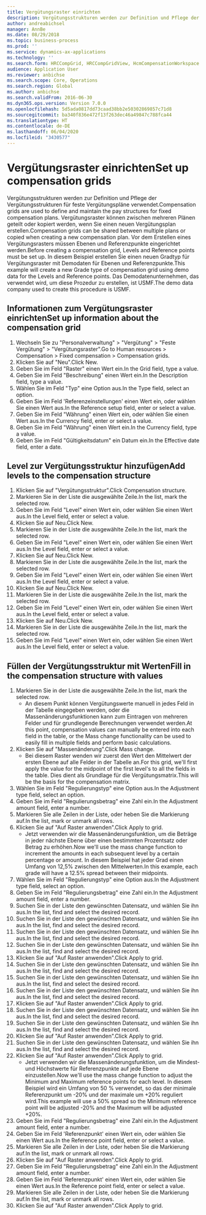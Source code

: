 ```yaml
---
title: Vergütungsraster einrichten
description: Vergütungsstrukturen werden zur Definition und Pflege der Vergütungsstrukturen für feste Vergütungspläne verwendet.
author: andreabichsel
manager: AnnBe
ms.date: 08/29/2018
ms.topic: business-process
ms.prod: ''
ms.service: dynamics-ax-applications
ms.technology: ''
ms.search.form: HRCCompGrid, HRCCompGridView, HcmCompensationWorkspace
audience: Application User
ms.reviewer: anbichse
ms.search.scope: Core, Operations
ms.search.region: Global
ms.author: anbichse
ms.search.validFrom: 2016-06-30
ms.dyn365.ops.version: Version 7.0.0
ms.openlocfilehash: 5d5ada0817dd73caad38bb2e50302869857c71d8
ms.sourcegitcommit: ba340f836e472f13f263dec46a49847c788fca44
ms.translationtype: HT
ms.contentlocale: de-DE
ms.lasthandoff: 06/04/2020
ms.locfileid: "3430577"
---
```

# <a name="set-up-compensation-grids"></a><span data-ttu-id="47e52-103">Vergütungsraster einrichten</span><span class="sxs-lookup"><span data-stu-id="47e52-103">Set up compensation grids</span></span>

<span data-ttu-id="47e52-104">Vergütungsstrukturen werden zur Definition und Pflege der Vergütungsstrukturen für feste Vergütungspläne verwendet.</span><span class="sxs-lookup"><span data-stu-id="47e52-104">Compensation grids are used to define and maintain the pay structures for fixed compensation plans.</span></span> <span data-ttu-id="47e52-105">Vergütungsraster können zwischen mehreren Plänen geteilt oder kopiert werden, wenn Sie einen neuen Vergütungsplan erstellen.</span><span class="sxs-lookup"><span data-stu-id="47e52-105">Compensation grids can be shared between multiple plans or copied when creating a new compensation plan.</span></span>  <span data-ttu-id="47e52-106">Vor dem Erstellen eines Vergütungsrasters müssen Ebenen und Referenzpunkte eingerichtet werden.</span><span class="sxs-lookup"><span data-stu-id="47e52-106">Before creating a compensation grid, Levels and Reference points must be set up.</span></span> <span data-ttu-id="47e52-107">In diesem Beispiel erstellen Sie einen neuen Gradtyp für Vergütungsraster mit Demodaten für Ebenen und Referenzpunkte.</span><span class="sxs-lookup"><span data-stu-id="47e52-107">This example will create a new Grade type of compensation grid using demo data for the Levels and Reference points.</span></span> <span data-ttu-id="47e52-108">Das Demodatenunternehmen, das verwendet wird, um diese Prozedur zu erstellen, ist USMF.</span><span class="sxs-lookup"><span data-stu-id="47e52-108">The demo data company used to create this procedure is USMF.</span></span>


## <a name="set-up-information-about-the-compensation-grid"></a><span data-ttu-id="47e52-109">Informationen zum Vergütungsraster einrichten</span><span class="sxs-lookup"><span data-stu-id="47e52-109">Set up information about the compensation grid</span></span>
1. <span data-ttu-id="47e52-110">Wechseln Sie zu "Personalverwaltung" > "Vergütung" > "Feste Vergütung" > "Vergütungsraster".</span><span class="sxs-lookup"><span data-stu-id="47e52-110">Go to Human resources > Compensation > Fixed compensation > Compensation grids.</span></span>
2. <span data-ttu-id="47e52-111">Klicken Sie auf "Neu".</span><span class="sxs-lookup"><span data-stu-id="47e52-111">Click New.</span></span>
3. <span data-ttu-id="47e52-112">Geben Sie im Feld "Raster" einen Wert ein.</span><span class="sxs-lookup"><span data-stu-id="47e52-112">In the Grid field, type a value.</span></span>
4. <span data-ttu-id="47e52-113">Geben Sie im Feld "Beschreibung" einen Wert ein.</span><span class="sxs-lookup"><span data-stu-id="47e52-113">In the Description field, type a value.</span></span>
5. <span data-ttu-id="47e52-114">Wählen Sie im Feld "Typ" eine Option aus.</span><span class="sxs-lookup"><span data-stu-id="47e52-114">In the Type field, select an option.</span></span>
6. <span data-ttu-id="47e52-115">Geben Sie im Feld 'Referenzeinstellungen' einen Wert ein, oder wählen Sie einen Wert aus.</span><span class="sxs-lookup"><span data-stu-id="47e52-115">In the Reference setup field, enter or select a value.</span></span>
7. <span data-ttu-id="47e52-116">Geben Sie im Feld "Währung" einen Wert ein, oder wählen Sie einen Wert aus.</span><span class="sxs-lookup"><span data-stu-id="47e52-116">In the Currency field, enter or select a value.</span></span>
8. <span data-ttu-id="47e52-117">Geben Sie im Feld "Währung" einen Wert ein.</span><span class="sxs-lookup"><span data-stu-id="47e52-117">In the Currency field, type a value.</span></span>
9. <span data-ttu-id="47e52-118">Geben Sie im Feld "Gültigkeitsdatum" ein Datum ein.</span><span class="sxs-lookup"><span data-stu-id="47e52-118">In the Effective date field, enter a date.</span></span>

## <a name="add-levels-to-the-compensation-structure"></a><span data-ttu-id="47e52-119">Level zur Vergütungsstruktur hinzufügen</span><span class="sxs-lookup"><span data-stu-id="47e52-119">Add levels to the compensation structure</span></span>
1. <span data-ttu-id="47e52-120">Klicken Sie auf "Vergütungsstruktur".</span><span class="sxs-lookup"><span data-stu-id="47e52-120">Click Compensation structure.</span></span>
2. <span data-ttu-id="47e52-121">Markieren Sie in der Liste die ausgewählte Zeile.</span><span class="sxs-lookup"><span data-stu-id="47e52-121">In the list, mark the selected row.</span></span>
3. <span data-ttu-id="47e52-122">Geben Sie im Feld "Level" einen Wert ein, oder wählen Sie einen Wert aus.</span><span class="sxs-lookup"><span data-stu-id="47e52-122">In the Level field, enter or select a value.</span></span>
4. <span data-ttu-id="47e52-123">Klicken Sie auf Neu.</span><span class="sxs-lookup"><span data-stu-id="47e52-123">Click New.</span></span>
5. <span data-ttu-id="47e52-124">Markieren Sie in der Liste die ausgewählte Zeile.</span><span class="sxs-lookup"><span data-stu-id="47e52-124">In the list, mark the selected row.</span></span>
6. <span data-ttu-id="47e52-125">Geben Sie im Feld "Level" einen Wert ein, oder wählen Sie einen Wert aus.</span><span class="sxs-lookup"><span data-stu-id="47e52-125">In the Level field, enter or select a value.</span></span>
7. <span data-ttu-id="47e52-126">Klicken Sie auf Neu.</span><span class="sxs-lookup"><span data-stu-id="47e52-126">Click New.</span></span>
8. <span data-ttu-id="47e52-127">Markieren Sie in der Liste die ausgewählte Zeile.</span><span class="sxs-lookup"><span data-stu-id="47e52-127">In the list, mark the selected row.</span></span>
9. <span data-ttu-id="47e52-128">Geben Sie im Feld "Level" einen Wert ein, oder wählen Sie einen Wert aus.</span><span class="sxs-lookup"><span data-stu-id="47e52-128">In the Level field, enter or select a value.</span></span>
10. <span data-ttu-id="47e52-129">Klicken Sie auf Neu.</span><span class="sxs-lookup"><span data-stu-id="47e52-129">Click New.</span></span>
11. <span data-ttu-id="47e52-130">Markieren Sie in der Liste die ausgewählte Zeile.</span><span class="sxs-lookup"><span data-stu-id="47e52-130">In the list, mark the selected row.</span></span>
12. <span data-ttu-id="47e52-131">Geben Sie im Feld "Level" einen Wert ein, oder wählen Sie einen Wert aus.</span><span class="sxs-lookup"><span data-stu-id="47e52-131">In the Level field, enter or select a value.</span></span>
13. <span data-ttu-id="47e52-132">Klicken Sie auf Neu.</span><span class="sxs-lookup"><span data-stu-id="47e52-132">Click New.</span></span>
14. <span data-ttu-id="47e52-133">Markieren Sie in der Liste die ausgewählte Zeile.</span><span class="sxs-lookup"><span data-stu-id="47e52-133">In the list, mark the selected row.</span></span>
15. <span data-ttu-id="47e52-134">Geben Sie im Feld "Level" einen Wert ein, oder wählen Sie einen Wert aus.</span><span class="sxs-lookup"><span data-stu-id="47e52-134">In the Level field, enter or select a value.</span></span>

## <a name="fill-in-the-compensation-structure-with-values"></a><span data-ttu-id="47e52-135">Füllen der Vergütungsstruktur mit Werten</span><span class="sxs-lookup"><span data-stu-id="47e52-135">Fill in the compensation structure with values</span></span>
1. <span data-ttu-id="47e52-136">Markieren Sie in der Liste die ausgewählte Zeile.</span><span class="sxs-lookup"><span data-stu-id="47e52-136">In the list, mark the selected row.</span></span>
    * <span data-ttu-id="47e52-137">An diesem Punkt können Vergütungswerte manuell in jedes Feld in der Tabelle eingegeben werden, oder die Massenänderungsfunktionen kann zum Eintragen von mehreren Felder und für grundlegende Berechnungen verwendet werden.</span><span class="sxs-lookup"><span data-stu-id="47e52-137">At this point, compensation values can manually be entered into each field in the table, or the Mass change functionality can be used to easily fill in multiple fields and perform basic calculations.</span></span>  
2. <span data-ttu-id="47e52-138">Klicken Sie auf "Massenänderung".</span><span class="sxs-lookup"><span data-stu-id="47e52-138">Click Mass change.</span></span>
    * <span data-ttu-id="47e52-139">Bei diesem Raster wenden wir zuerst den Wert den Mittelwert der ersten Ebene auf alle Felder in der Tabelle an.</span><span class="sxs-lookup"><span data-stu-id="47e52-139">For this grid, we'll first apply the value for the midpoint of the first level's to all the fields in the table.</span></span> <span data-ttu-id="47e52-140">Dies dient als Grundlage für die Vergütungsmatrix.</span><span class="sxs-lookup"><span data-stu-id="47e52-140">This will be the basis for the compensation matrix.</span></span>  
3. <span data-ttu-id="47e52-141">Wählen Sie im Feld "Regulierungstyp" eine Option aus.</span><span class="sxs-lookup"><span data-stu-id="47e52-141">In the Adjustment type field, select an option.</span></span>
4. <span data-ttu-id="47e52-142">Geben Sie im Feld "Regulierungsbetrag" eine Zahl ein.</span><span class="sxs-lookup"><span data-stu-id="47e52-142">In the Adjustment amount field, enter a number.</span></span>
5. <span data-ttu-id="47e52-143">Markieren Sie alle Zeilen in der Liste, oder heben Sie die Markierung auf.</span><span class="sxs-lookup"><span data-stu-id="47e52-143">In the list, mark or unmark all rows.</span></span>
6. <span data-ttu-id="47e52-144">Klicken Sie auf "Auf Raster anwenden".</span><span class="sxs-lookup"><span data-stu-id="47e52-144">Click Apply to grid.</span></span>
    * <span data-ttu-id="47e52-145">Jetzt verwenden wir die Massenänderungsfunktion, um die Beträge in jeder nächste Ebene über einen bestimmten Prozentsatz oder Betrag zu erhöhen.</span><span class="sxs-lookup"><span data-stu-id="47e52-145">Now we'll use the mass change function to increment the amounts in each subsequent level by a certain percentage or amount.</span></span> <span data-ttu-id="47e52-146">In diesem Beispiel hat jeder Grad einen Umfang von 12,5% zwischen den Mittelwerten.</span><span class="sxs-lookup"><span data-stu-id="47e52-146">In this example, each grade will have a 12.5% spread between their midpoints.</span></span>  
7. <span data-ttu-id="47e52-147">Wählen Sie im Feld "Regulierungstyp" eine Option aus.</span><span class="sxs-lookup"><span data-stu-id="47e52-147">In the Adjustment type field, select an option.</span></span>
8. <span data-ttu-id="47e52-148">Geben Sie im Feld "Regulierungsbetrag" eine Zahl ein.</span><span class="sxs-lookup"><span data-stu-id="47e52-148">In the Adjustment amount field, enter a number.</span></span>
9. <span data-ttu-id="47e52-149">Suchen Sie in der Liste den gewünschten Datensatz, und wählen Sie ihn aus.</span><span class="sxs-lookup"><span data-stu-id="47e52-149">In the list, find and select the desired record.</span></span>
10. <span data-ttu-id="47e52-150">Suchen Sie in der Liste den gewünschten Datensatz, und wählen Sie ihn aus.</span><span class="sxs-lookup"><span data-stu-id="47e52-150">In the list, find and select the desired record.</span></span>
11. <span data-ttu-id="47e52-151">Suchen Sie in der Liste den gewünschten Datensatz, und wählen Sie ihn aus.</span><span class="sxs-lookup"><span data-stu-id="47e52-151">In the list, find and select the desired record.</span></span>
12. <span data-ttu-id="47e52-152">Suchen Sie in der Liste den gewünschten Datensatz, und wählen Sie ihn aus.</span><span class="sxs-lookup"><span data-stu-id="47e52-152">In the list, find and select the desired record.</span></span>
13. <span data-ttu-id="47e52-153">Klicken Sie auf "Auf Raster anwenden".</span><span class="sxs-lookup"><span data-stu-id="47e52-153">Click Apply to grid.</span></span>
14. <span data-ttu-id="47e52-154">Suchen Sie in der Liste den gewünschten Datensatz, und wählen Sie ihn aus.</span><span class="sxs-lookup"><span data-stu-id="47e52-154">In the list, find and select the desired record.</span></span>
15. <span data-ttu-id="47e52-155">Suchen Sie in der Liste den gewünschten Datensatz, und wählen Sie ihn aus.</span><span class="sxs-lookup"><span data-stu-id="47e52-155">In the list, find and select the desired record.</span></span>
16. <span data-ttu-id="47e52-156">Suchen Sie in der Liste den gewünschten Datensatz, und wählen Sie ihn aus.</span><span class="sxs-lookup"><span data-stu-id="47e52-156">In the list, find and select the desired record.</span></span>
17. <span data-ttu-id="47e52-157">Klicken Sie auf "Auf Raster anwenden".</span><span class="sxs-lookup"><span data-stu-id="47e52-157">Click Apply to grid.</span></span>
18. <span data-ttu-id="47e52-158">Suchen Sie in der Liste den gewünschten Datensatz, und wählen Sie ihn aus.</span><span class="sxs-lookup"><span data-stu-id="47e52-158">In the list, find and select the desired record.</span></span>
19. <span data-ttu-id="47e52-159">Suchen Sie in der Liste den gewünschten Datensatz, und wählen Sie ihn aus.</span><span class="sxs-lookup"><span data-stu-id="47e52-159">In the list, find and select the desired record.</span></span>
20. <span data-ttu-id="47e52-160">Klicken Sie auf "Auf Raster anwenden".</span><span class="sxs-lookup"><span data-stu-id="47e52-160">Click Apply to grid.</span></span>
21. <span data-ttu-id="47e52-161">Suchen Sie in der Liste den gewünschten Datensatz, und wählen Sie ihn aus.</span><span class="sxs-lookup"><span data-stu-id="47e52-161">In the list, find and select the desired record.</span></span>
22. <span data-ttu-id="47e52-162">Klicken Sie auf "Auf Raster anwenden".</span><span class="sxs-lookup"><span data-stu-id="47e52-162">Click Apply to grid.</span></span>
    * <span data-ttu-id="47e52-163">Jetzt verwenden wir die Massenänderungsfunktion, um die Mindest- und Höchstwerte für Referenzpunkte auf jede Ebene einzustellen.</span><span class="sxs-lookup"><span data-stu-id="47e52-163">Now we'll use the mass change function to adjust the Minimum and Maximum reference points for each level.</span></span> <span data-ttu-id="47e52-164">In diesem Beispiel wird ein Umfang von 50 % verwendet, so das der minimale Referenzpunkt um -20% und der maximale um +20% reguliert wird.</span><span class="sxs-lookup"><span data-stu-id="47e52-164">This example will use a 50% spread so the Minimum reference point will be adjusted -20% and the Maximum will be adjusted +20%.</span></span>  
23. <span data-ttu-id="47e52-165">Geben Sie im Feld "Regulierungsbetrag" eine Zahl ein.</span><span class="sxs-lookup"><span data-stu-id="47e52-165">In the Adjustment amount field, enter a number.</span></span>
24. <span data-ttu-id="47e52-166">Geben Sie im Feld 'Referenzpunkt' einen Wert ein, oder wählen Sie einen Wert aus.</span><span class="sxs-lookup"><span data-stu-id="47e52-166">In the Reference point field, enter or select a value.</span></span>
25. <span data-ttu-id="47e52-167">Markieren Sie alle Zeilen in der Liste, oder heben Sie die Markierung auf.</span><span class="sxs-lookup"><span data-stu-id="47e52-167">In the list, mark or unmark all rows.</span></span>
26. <span data-ttu-id="47e52-168">Klicken Sie auf "Auf Raster anwenden".</span><span class="sxs-lookup"><span data-stu-id="47e52-168">Click Apply to grid.</span></span>
27. <span data-ttu-id="47e52-169">Geben Sie im Feld "Regulierungsbetrag" eine Zahl ein.</span><span class="sxs-lookup"><span data-stu-id="47e52-169">In the Adjustment amount field, enter a number.</span></span>
28. <span data-ttu-id="47e52-170">Geben Sie im Feld 'Referenzpunkt' einen Wert ein, oder wählen Sie einen Wert aus.</span><span class="sxs-lookup"><span data-stu-id="47e52-170">In the Reference point field, enter or select a value.</span></span>
29. <span data-ttu-id="47e52-171">Markieren Sie alle Zeilen in der Liste, oder heben Sie die Markierung auf.</span><span class="sxs-lookup"><span data-stu-id="47e52-171">In the list, mark or unmark all rows.</span></span>
30. <span data-ttu-id="47e52-172">Klicken Sie auf "Auf Raster anwenden".</span><span class="sxs-lookup"><span data-stu-id="47e52-172">Click Apply to grid.</span></span>

